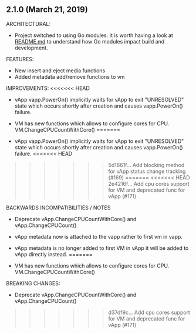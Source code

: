 ## 2.1.0 (March 21, 2019)

ARCHITECTURAL:

* Project switched to using Go modules. It is worth having a
look at [README.md](README.md) to understand how Go modules impact build and development.

FEATURES:

* New insert and eject media functions
* Added metadata add/remove functions to vm

IMPROVEMENTS:
<<<<<<< HEAD
* vApp vapp.PowerOn() implicitly waits for vApp to exit "UNRESOLVED" state which occurs shortly after creation and causes vapp.PowerOn() failure.
* VM has new functions which allows to configure cores for CPU. VM.ChangeCPUCountWithCore()
=======

* vApp vapp.PowerOn() implicitly waits for vApp to exit "UNRESOLVED" state which occurs shortly after creation and causes vapp.PowerOn() failure.
<<<<<<< HEAD
>>>>>>> 5d1661f... Add blocking method for vApp status change tracking (#169)
=======
<<<<<<< HEAD
>>>>>>> 2e4216f... Add cpu cores support for VM and deprecated func for vApp (#171)

BACKWARDS INCOMPATIBILITIES / NOTES

* Deprecate vApp.ChangeCPUCountWithCore() and vApp.ChangeCPUCount()

* vApp metadata now is attached to the vapp rather to first vm in vapp.
* vApp metadata is no longer added to first VM in vApp it will be added to vApp directly instead.
=======
* VM has new functions which allows to configure cores for CPU. VM.ChangeCPUCountWithCore()

BREAKING CHANGES:

* Deprecate vApp.ChangeCPUCountWithCore() and vApp.ChangeCPUCount()

>>>>>>> d37df9c... Add cpu cores support for VM and deprecated func for vApp (#171)
